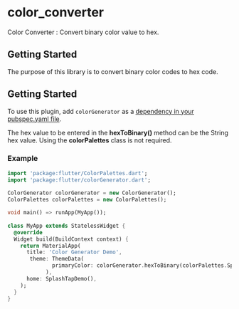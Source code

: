 # color_converter

Color Converter : Convert binary color value to hex.

## Getting Started


The purpose of this library is to convert binary color codes to hex code.

## Getting Started  
  
To use this plugin, add `colorGenerator` as a [dependency in your pubspec.yaml file](https://flutter.io/platform-plugins/).  
  
The hex value to be entered in the **hexToBinary()** method can be the String hex value. Using the **colorPalettes** class is not required.

  
### Example  
  
```dart  
import 'package:flutter/ColorPalettes.dart';
import 'package:flutter/colorGenerator.dart';
  
ColorGenerator colorGenerator = new ColorGenerator();
ColorPalettes colorPalettes = new ColorPalettes();

void main() => runApp(MyApp());  
  
class MyApp extends StatelessWidget {  
  @override  
  Widget build(BuildContext context) {  
    return MaterialApp(  
      title: 'Color Generator Demo',  
       theme: ThemeData(
              primaryColor: colorGenerator.hexToBinary(colorPalettes.SplashScreenColor),
            ),
      home: SplashTapDemo(),  
    );  
  }  
}  
```
